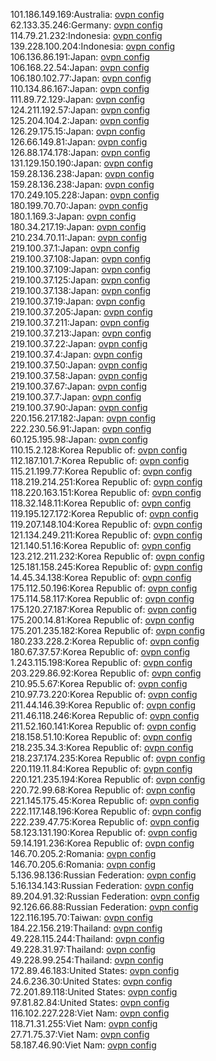 101.186.149.169:Australia: [ovpn config](vpn/101_186_149_169.ovpn)  
62.133.35.246:Germany: [ovpn config](vpn/62_133_35_246.ovpn)  
114.79.21.232:Indonesia: [ovpn config](vpn/114_79_21_232.ovpn)  
139.228.100.204:Indonesia: [ovpn config](vpn/139_228_100_204.ovpn)  
106.136.86.191:Japan: [ovpn config](vpn/106_136_86_191.ovpn)  
106.168.22.54:Japan: [ovpn config](vpn/106_168_22_54.ovpn)  
106.180.102.77:Japan: [ovpn config](vpn/106_180_102_77.ovpn)  
110.134.86.167:Japan: [ovpn config](vpn/110_134_86_167.ovpn)  
111.89.72.129:Japan: [ovpn config](vpn/111_89_72_129.ovpn)  
124.211.192.57:Japan: [ovpn config](vpn/124_211_192_57.ovpn)  
125.204.104.2:Japan: [ovpn config](vpn/125_204_104_2.ovpn)  
126.29.175.15:Japan: [ovpn config](vpn/126_29_175_15.ovpn)  
126.66.149.81:Japan: [ovpn config](vpn/126_66_149_81.ovpn)  
126.88.174.178:Japan: [ovpn config](vpn/126_88_174_178.ovpn)  
131.129.150.190:Japan: [ovpn config](vpn/131_129_150_190.ovpn)  
159.28.136.238:Japan: [ovpn config](vpn/159_28_136_238.ovpn)  
159.28.136.238:Japan: [ovpn config](vpn/159_28_136_238.ovpn)  
170.249.105.228:Japan: [ovpn config](vpn/170_249_105_228.ovpn)  
180.199.70.70:Japan: [ovpn config](vpn/180_199_70_70.ovpn)  
180.1.169.3:Japan: [ovpn config](vpn/180_1_169_3.ovpn)  
180.34.217.19:Japan: [ovpn config](vpn/180_34_217_19.ovpn)  
210.234.70.11:Japan: [ovpn config](vpn/210_234_70_11.ovpn)  
219.100.37.1:Japan: [ovpn config](vpn/219_100_37_1.ovpn)  
219.100.37.108:Japan: [ovpn config](vpn/219_100_37_108.ovpn)  
219.100.37.109:Japan: [ovpn config](vpn/219_100_37_109.ovpn)  
219.100.37.125:Japan: [ovpn config](vpn/219_100_37_125.ovpn)  
219.100.37.138:Japan: [ovpn config](vpn/219_100_37_138.ovpn)  
219.100.37.19:Japan: [ovpn config](vpn/219_100_37_19.ovpn)  
219.100.37.205:Japan: [ovpn config](vpn/219_100_37_205.ovpn)  
219.100.37.211:Japan: [ovpn config](vpn/219_100_37_211.ovpn)  
219.100.37.213:Japan: [ovpn config](vpn/219_100_37_213.ovpn)  
219.100.37.22:Japan: [ovpn config](vpn/219_100_37_22.ovpn)  
219.100.37.4:Japan: [ovpn config](vpn/219_100_37_4.ovpn)  
219.100.37.50:Japan: [ovpn config](vpn/219_100_37_50.ovpn)  
219.100.37.58:Japan: [ovpn config](vpn/219_100_37_58.ovpn)  
219.100.37.67:Japan: [ovpn config](vpn/219_100_37_67.ovpn)  
219.100.37.7:Japan: [ovpn config](vpn/219_100_37_7.ovpn)  
219.100.37.90:Japan: [ovpn config](vpn/219_100_37_90.ovpn)  
220.156.217.182:Japan: [ovpn config](vpn/220_156_217_182.ovpn)  
222.230.56.91:Japan: [ovpn config](vpn/222_230_56_91.ovpn)  
60.125.195.98:Japan: [ovpn config](vpn/60_125_195_98.ovpn)  
110.15.2.128:Korea Republic of: [ovpn config](vpn/110_15_2_128.ovpn)  
112.187.101.7:Korea Republic of: [ovpn config](vpn/112_187_101_7.ovpn)  
115.21.199.77:Korea Republic of: [ovpn config](vpn/115_21_199_77.ovpn)  
118.219.214.251:Korea Republic of: [ovpn config](vpn/118_219_214_251.ovpn)  
118.220.163.151:Korea Republic of: [ovpn config](vpn/118_220_163_151.ovpn)  
118.32.148.11:Korea Republic of: [ovpn config](vpn/118_32_148_11.ovpn)  
119.195.127.172:Korea Republic of: [ovpn config](vpn/119_195_127_172.ovpn)  
119.207.148.104:Korea Republic of: [ovpn config](vpn/119_207_148_104.ovpn)  
121.134.249.211:Korea Republic of: [ovpn config](vpn/121_134_249_211.ovpn)  
121.140.51.16:Korea Republic of: [ovpn config](vpn/121_140_51_16.ovpn)  
123.212.211.232:Korea Republic of: [ovpn config](vpn/123_212_211_232.ovpn)  
125.181.158.245:Korea Republic of: [ovpn config](vpn/125_181_158_245.ovpn)  
14.45.34.138:Korea Republic of: [ovpn config](vpn/14_45_34_138.ovpn)  
175.112.50.196:Korea Republic of: [ovpn config](vpn/175_112_50_196.ovpn)  
175.114.58.117:Korea Republic of: [ovpn config](vpn/175_114_58_117.ovpn)  
175.120.27.187:Korea Republic of: [ovpn config](vpn/175_120_27_187.ovpn)  
175.200.14.81:Korea Republic of: [ovpn config](vpn/175_200_14_81.ovpn)  
175.201.235.182:Korea Republic of: [ovpn config](vpn/175_201_235_182.ovpn)  
180.233.228.2:Korea Republic of: [ovpn config](vpn/180_233_228_2.ovpn)  
180.67.37.57:Korea Republic of: [ovpn config](vpn/180_67_37_57.ovpn)  
1.243.115.198:Korea Republic of: [ovpn config](vpn/1_243_115_198.ovpn)  
203.229.86.92:Korea Republic of: [ovpn config](vpn/203_229_86_92.ovpn)  
210.95.5.67:Korea Republic of: [ovpn config](vpn/210_95_5_67.ovpn)  
210.97.73.220:Korea Republic of: [ovpn config](vpn/210_97_73_220.ovpn)  
211.44.146.39:Korea Republic of: [ovpn config](vpn/211_44_146_39.ovpn)  
211.46.118.246:Korea Republic of: [ovpn config](vpn/211_46_118_246.ovpn)  
211.52.160.141:Korea Republic of: [ovpn config](vpn/211_52_160_141.ovpn)  
218.158.51.10:Korea Republic of: [ovpn config](vpn/218_158_51_10.ovpn)  
218.235.34.3:Korea Republic of: [ovpn config](vpn/218_235_34_3.ovpn)  
218.237.174.235:Korea Republic of: [ovpn config](vpn/218_237_174_235.ovpn)  
220.119.11.84:Korea Republic of: [ovpn config](vpn/220_119_11_84.ovpn)  
220.121.235.194:Korea Republic of: [ovpn config](vpn/220_121_235_194.ovpn)  
220.72.99.68:Korea Republic of: [ovpn config](vpn/220_72_99_68.ovpn)  
221.145.175.45:Korea Republic of: [ovpn config](vpn/221_145_175_45.ovpn)  
222.117.148.196:Korea Republic of: [ovpn config](vpn/222_117_148_196.ovpn)  
222.239.47.75:Korea Republic of: [ovpn config](vpn/222_239_47_75.ovpn)  
58.123.131.190:Korea Republic of: [ovpn config](vpn/58_123_131_190.ovpn)  
59.14.191.236:Korea Republic of: [ovpn config](vpn/59_14_191_236.ovpn)  
146.70.205.2:Romania: [ovpn config](vpn/146_70_205_2.ovpn)  
146.70.205.6:Romania: [ovpn config](vpn/146_70_205_6.ovpn)  
5.136.98.136:Russian Federation: [ovpn config](vpn/5_136_98_136.ovpn)  
5.16.134.143:Russian Federation: [ovpn config](vpn/5_16_134_143.ovpn)  
89.204.91.32:Russian Federation: [ovpn config](vpn/89_204_91_32.ovpn)  
92.126.66.88:Russian Federation: [ovpn config](vpn/92_126_66_88.ovpn)  
122.116.195.70:Taiwan: [ovpn config](vpn/122_116_195_70.ovpn)  
184.22.156.219:Thailand: [ovpn config](vpn/184_22_156_219.ovpn)  
49.228.115.244:Thailand: [ovpn config](vpn/49_228_115_244.ovpn)  
49.228.31.97:Thailand: [ovpn config](vpn/49_228_31_97.ovpn)  
49.228.99.254:Thailand: [ovpn config](vpn/49_228_99_254.ovpn)  
172.89.46.183:United States: [ovpn config](vpn/172_89_46_183.ovpn)  
24.6.236.30:United States: [ovpn config](vpn/24_6_236_30.ovpn)  
72.201.89.118:United States: [ovpn config](vpn/72_201_89_118.ovpn)  
97.81.82.84:United States: [ovpn config](vpn/97_81_82_84.ovpn)  
116.102.227.228:Viet Nam: [ovpn config](vpn/116_102_227_228.ovpn)  
118.71.31.255:Viet Nam: [ovpn config](vpn/118_71_31_255.ovpn)  
27.71.75.37:Viet Nam: [ovpn config](vpn/27_71_75_37.ovpn)  
58.187.46.90:Viet Nam: [ovpn config](vpn/58_187_46_90.ovpn)  
